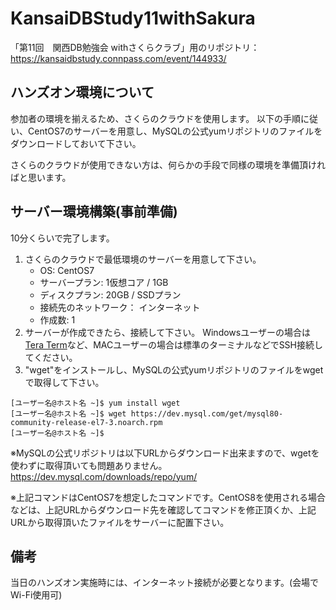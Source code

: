 # KansaiDBStudy11withSakura
「第11回　関西DB勉強会 withさくらクラブ」用のリポジトリ：https://kansaidbstudy.connpass.com/event/144933/

## ハンズオン環境について
参加者の環境を揃えるため、さくらのクラウドを使用します。
以下の手順に従い、CentOS7のサーバーを用意し、MySQLの公式yumリポジトリのファイルをダウンロードしておいて下さい。

さくらのクラウドが使用できない方は、何らかの手段で同様の環境を準備頂ければと思います。

## サーバー環境構築(事前準備)
10分くらいで完了します。

1. さくらのクラウドで最低環境のサーバーを用意して下さい。 
    - OS: CentOS7
    - サーバープラン: 1仮想コア / 1GB
    - ディスクプラン: 20GB / SSDプラン
    - 接続先のネットワーク： インターネット
    - 作成数: 1
2. サーバーが作成できたら、接続して下さい。
Windowsユーザーの場合は[Tera Term](https://ja.osdn.net/projects/ttssh2/)など、MACユーザーの場合は標準のターミナルなどでSSH接続してください。
3. "wget"をインストールし、MySQLの公式yumリポジトリのファイルをwgetで取得して下さい。
```terminal
[ユーザー名@ホスト名 ~]$ yum install wget
[ユーザー名@ホスト名 ~]$ wget https://dev.mysql.com/get/mysql80-community-release-el7-3.noarch.rpm
[ユーザー名@ホスト名 ~]$ 
```

※MySQLの公式リポジトリは以下URLからダウンロード出来ますので、wgetを使わずに取得頂いても問題ありません。
https://dev.mysql.com/downloads/repo/yum/

※上記コマンドはCentOS7を想定したコマンドです。CentOS8を使用される場合などは、上記URLからダウンロード先を確認してコマンドを修正頂くか、上記URLから取得頂いたファイルをサーバーに配置下さい。

## 備考
当日のハンズオン実施時には、インターネット接続が必要となります。(会場でWi-Fi使用可)
